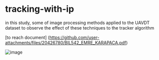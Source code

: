 # tracking-with-ip
in this study, some of image processing methods applied to the UAVDT dataset to observe the effect of these techniques to the tracker algorithm

[to reach document] (https://github.com/user-attachments/files/20426780/BIL542_EMRE_KARAPACA.pdf)


![image](https://github.com/user-attachments/assets/9f23ca58-4eba-4a4f-a68c-6abb32db7c90)

